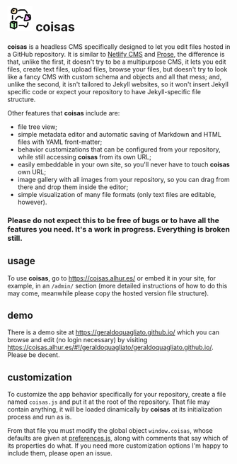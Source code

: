 ![](icon-s.png) coisas
====================

**coisas** is a headless CMS specifically designed to let you edit files hosted in a GitHub repository. It is similar to [Netlify CMS](https://github.com/netlify/netlify-cms) and [Prose](http://prose.io/), the difference is that, unlike the first, it doesn't try to be a multipurpose CMS, it lets you edit files, create text files, upload files, browse your files, but doesn't try to look like a fancy CMS with custom schema and objects and all that mess; and, unlike the second, it isn't tailored to Jekyll websites, so it won't insert Jekyll specific code or expect your repository to have Jekyll-specific file structure.

Other features that **coisas** include are:

  * file tree view;
  * simple metadata editor and automatic saving of Markdown and HTML files with YAML front-matter;
  * behavior customizations that can be configured from your repository, while still accessing **coisas** from its own URL;
  * easily embeddable in your own site, so you'll never have to touch **coisas** own URL;
  * image gallery with all images from your repository, so you can drag from there and drop them inside the editor;
  * simple visualization of many file formats (only text files are editable, however).

### Please do not expect this to be free of bugs or to have all the features you need. It's a work in progress. Everything is broken still.

## usage

To use **coisas**, go to https://coisas.alhur.es/ or embed it in your site, for example, in an `/admin/` section (more detailed instructions of how to do this may come, meanwhile please copy the hosted version file structure).

## demo

There is a demo site at https://geraldoquagliato.github.io/ which you can browse and edit (no login necessary) by visiting https://coisas.alhur.es/#!/geraldoquagliato/geraldoquagliato.github.io/. Please be decent.

## customization

To customize the app behavior specifically for your repository, create a file named `coisas.js` and put it at the root of the repository. That file may contain anything, it will be loaded dinamically by **coisas** at its initialization process and run as is.

From that file you must modify the global object `window.coisas`, whose defaults are given at [preferences.js](preferences.js), along with comments that say which of its properties do what. If you need more customization options I'm happy to include them, please open an issue.

